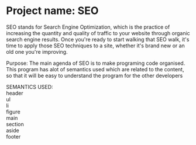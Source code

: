 # Project name: SEO

SEO stands for Search Engine Optimization, which is the practice of increasing the quantity and quality of traffic to your website through organic search engine results.
Once you're ready to start walking that SEO walk, it's time to apply those SEO techniques to a site, whether it's brand new or an old one you're improving.

Purpose:
The main agenda of SEO is to make programing code organised. This program has alot of semantics used which are related to the content, so that it will be easy to understand the program for the other developers


SEMANTICS USED: <br>
header <br>
ul <br>
li <br>
figure <br>
main <br>
section <br>
aside <br>
footer 


